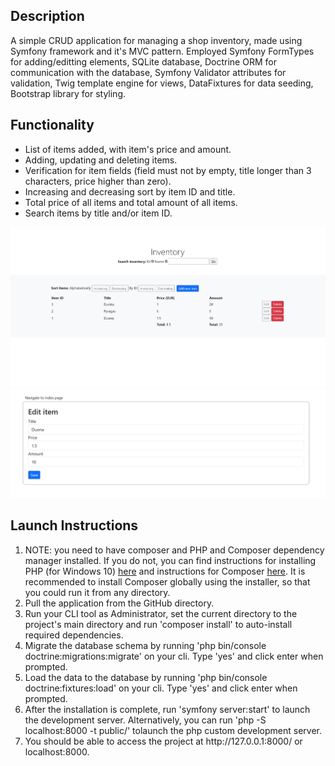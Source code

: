 <h2>Description</h2>
A simple CRUD application for managing a shop inventory, made using Symfony framework and it's MVC pattern. Employed Symfony FormTypes for adding/editting elements, SQLite database, Doctrine ORM for communication with the database, Symfony Validator attributes for validation, Twig template engine for views, DataFixtures for data seeding, Bootstrap library for styling.
<h2>Functionality</h2>
<ul>
    <li>List of items added, with item's price and amount.</li>
    <li>Adding, updating and deleting items.</li>
    <li>Verification for item fields (field must not by empty, title longer than 3 characters, price higher than zero).</li>
    <li>Increasing and decreasing sort by item ID and title.</li>
    <li>Total price of all items and total amount of all items.</li>
    <li>Search items by title and/or item ID.</li>
</ul>
<img src="screenshot.png" alt="App screenshot">
<img src="screenshot-editform.png" alt="Edit form screenshot">
<h2>Launch Instructions</h2>
<ol>
    <li>NOTE: you need to have composer and PHP and Composer dependency manager installed. If you do not, you can find instructions for installing PHP (for Windows 10) <a href="https://www.geeksforgeeks.org/how-to-install-php-in-windows-10/" target = "_blank">here</a> and instructions for Composer <a href="https://getcomposer.org/download/" target = "_blank">here</a>. It is recommended to install Composer globally using the installer, so that you could run it from any directory.</li>
    <li>Pull the application from the GitHub directory.</li>
    <li>Run your CLI tool as Administrator, set the current directory to the project's main directory and run 'composer install' to auto-install required dependencies.</li>
    <li>Migrate the database schema by running 'php bin/console doctrine:migrations:migrate' on your cli. Type 'yes' and click enter when prompted.</li>
    <li>Load the data to the database by running 'php bin/console doctrine:fixtures:load' on your cli. Type 'yes' and click enter when prompted.</li>
    <li>After the installation is complete, run 'symfony server:start' to launch the development server. Alternatively, you can run 'php -S localhost:8000 -t public/' tolaunch the php custom development server.</li>
    <li>You should be able to access the project at http://127.0.0.1:8000/ or localhost:8000.</li>
</ol>